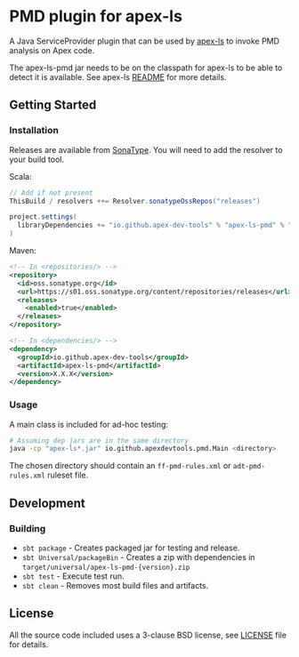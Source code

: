 # PMD plugin for apex-ls

A Java ServiceProvider plugin that can be used by [apex-ls](https://github.com/apex-dev-tools/apex-ls) to invoke PMD analysis on Apex code.

The apex-ls-pmd jar needs to be on the classpath for apex-ls to be able to detect it is available. See apex-ls [README](https://github.com/apex-dev-tools/apex-ls/blob/main/README.md) for more details.

## Getting Started

### Installation

Releases are available from [SonaType](https://s01.oss.sonatype.org). You will need to add the resolver to your build tool.

Scala:

  ```scala
  // Add if not present
  ThisBuild / resolvers ++= Resolver.sonatypeOssRepos("releases")

  project.settings(
    libraryDependencies += "io.github.apex-dev-tools" % "apex-ls-pmd" % "X.X.X"
  )
  ```

Maven:

  ```xml
  <!-- In <repositories/> -->
  <repository>
    <id>oss.sonatype.org</id>
    <url>https://s01.oss.sonatype.org/content/repositories/releases</url>
    <releases>
      <enabled>true</enabled>
    </releases>
  </repository>

  <!-- In <dependencies/> -->
  <dependency>
    <groupId>io.github.apex-dev-tools</groupId>
    <artifactId>apex-ls-pmd</artifactId>
    <version>X.X.X</version>
  </dependency>
  ```

### Usage

A main class is included for ad-hoc testing:

```sh
# Assuming dep jars are in the same directory
java -cp "apex-ls*.jar" io.github.apexdevtools.pmd.Main <directory>
```

The chosen directory should contain an `ff-pmd-rules.xml` or `adt-pmd-rules.xml` ruleset file.

## Development

### Building

* `sbt package` - Creates packaged jar for testing and release.
* `sbt Universal/packageBin` - Creates a zip with dependencies in `target/universal/apex-ls-pmd-{version}.zip`
* `sbt test` - Execute test run.
* `sbt clean` - Removes most build files and artifacts.

## License

All the source code included uses a 3-clause BSD license, see [LICENSE](LICENSE) file for details.
